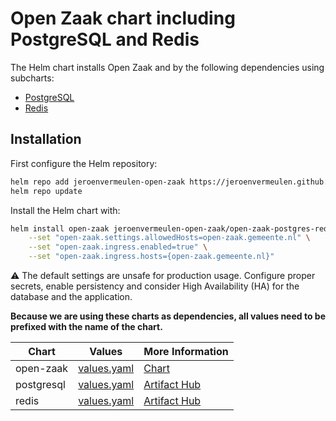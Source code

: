 # Open Zaak chart including PostgreSQL and Redis

The Helm chart installs Open Zaak and by the following dependencies using subcharts:

- [PostgreSQL](https://github.com/bitnami/charts/tree/master/bitnami/postgresql)
- [Redis](https://github.com/bitnami/charts/tree/master/bitnami/redis)

## Installation

First configure the Helm repository:

```bash
helm repo add jeroenvermeulen-open-zaak https://jeroenvermeulen.github.io/open-zaak-charts/
helm repo update
```

Install the Helm chart with:

```bash
helm install open-zaak jeroenvermeulen-open-zaak/open-zaak-postgres-redis \
    --set "open-zaak.settings.allowedHosts=open-zaak.gemeente.nl" \
    --set "open-zaak.ingress.enabled=true" \
    --set "open-zaak.ingress.hosts={open-zaak.gemeente.nl}"
```

:warning: The default settings are unsafe for production usage. Configure proper secrets, enable persistency and consider High Availability (HA) for the database and the application.

**Because we are using these charts as dependencies, all values need to be prefixed with the name of the chart.**

| Chart      | Values                                                                                    | More Information                                                       | 
|------------|-------------------------------------------------------------------------------------------|-------------------------------------------------------------------------|
| open-zaak  | [values.yaml](https://github.com/open-zaak/charts/blob/main/charts/open-zaak/values.yaml) | [Chart](https://github.com/open-zaak/charts/tree/main/charts/open-zaak) | 
| postgresql | [values.yaml](https://github.com/bitnami/charts/blob/main/bitnami/postgresql/values.yaml) | [Artifact Hub](https://artifacthub.io/packages/helm/bitnami/postgresql) | 
| redis      | [values.yaml](https://github.com/bitnami/charts/blob/main/bitnami/redis/values.yaml)      | [Artifact Hub](https://artifacthub.io/packages/helm/bitnami/redis)      |  
